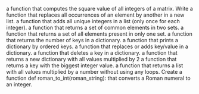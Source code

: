 a function that computes the square value of all integers of a matrix.
Write a function that replaces all occurrences of an element by another in a new list.
a function that adds all unique integers in a list (only once for each integer).
a function that returns a set of common elements in two sets.
a function that returns a set of all elements present in only one set.
 a function that returns the number of keys in a dictionary.
a function that prints a dictionary by ordered keys.
a function that replaces or adds key/value in a dictionary.
a function that deletes a key in a dictionary.
a function that returns a new dictionary with all values multiplied by 2
a function that returns a key with the biggest integer value.
a function that returns a list with all values multiplied by a number without using any loops.
Create a function def roman_to_int(roman_string): that converts a Roman numeral to an integer.

